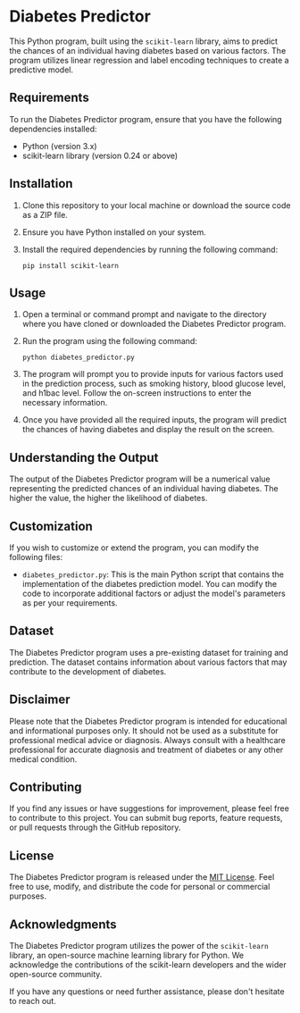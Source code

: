 # Diabetes Predictor

This Python program, built using the `scikit-learn` library, aims to predict the chances of an individual having diabetes based on various factors. The program utilizes linear regression and label encoding techniques to create a predictive model.

## Requirements

To run the Diabetes Predictor program, ensure that you have the following dependencies installed:

- Python (version 3.x)
- scikit-learn library (version 0.24 or above)

## Installation

1. Clone this repository to your local machine or download the source code as a ZIP file.
2. Ensure you have Python installed on your system.
3. Install the required dependencies by running the following command:

   ```
   pip install scikit-learn
   ```

## Usage

1. Open a terminal or command prompt and navigate to the directory where you have cloned or downloaded the Diabetes Predictor program.
2. Run the program using the following command:

   ```
   python diabetes_predictor.py
   ```

3. The program will prompt you to provide inputs for various factors used in the prediction process, such as smoking history, blood glucose level, and h1bac level. Follow the on-screen instructions to enter the necessary information.
4. Once you have provided all the required inputs, the program will predict the chances of having diabetes and display the result on the screen.

## Understanding the Output

The output of the Diabetes Predictor program will be a numerical value representing the predicted chances of an individual having diabetes. The higher the value, the higher the likelihood of diabetes.

## Customization

If you wish to customize or extend the program, you can modify the following files:

- `diabetes_predictor.py`: This is the main Python script that contains the implementation of the diabetes prediction model. You can modify the code to incorporate additional factors or adjust the model's parameters as per your requirements.

## Dataset

The Diabetes Predictor program uses a pre-existing dataset for training and prediction. The dataset contains information about various factors that may contribute to the development of diabetes.

## Disclaimer

Please note that the Diabetes Predictor program is intended for educational and informational purposes only. It should not be used as a substitute for professional medical advice or diagnosis. Always consult with a healthcare professional for accurate diagnosis and treatment of diabetes or any other medical condition.

## Contributing

If you find any issues or have suggestions for improvement, please feel free to contribute to this project. You can submit bug reports, feature requests, or pull requests through the GitHub repository.

## License

The Diabetes Predictor program is released under the [MIT License](LICENSE). Feel free to use, modify, and distribute the code for personal or commercial purposes.

## Acknowledgments

The Diabetes Predictor program utilizes the power of the `scikit-learn` library, an open-source machine learning library for Python. We acknowledge the contributions of the scikit-learn developers and the wider open-source community.

If you have any questions or need further assistance, please don't hesitate to reach out.
